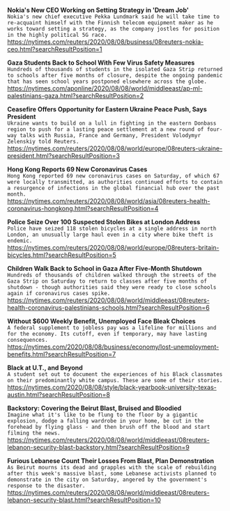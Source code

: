 **Nokia's New CEO Working on Setting Strategy in 'Dream Job'**\
`Nokia's new chief executive Pekka Lundmark said he will take time to re-acquaint himself with the Finnish telecom equipment maker as he works toward setting a strategy, as the company jostles for position in the highly political 5G race. `\
https://nytimes.com/reuters/2020/08/08/business/08reuters-nokia-ceo.html?searchResultPosition=1

**Gaza Students Back to School With Few Virus Safety Measures**\
`Hundreds of thousands of students in the isolated Gaza Strip returned to schools after five months of closure, despite the ongoing pandemic that has seen school years postponed elsewhere across the globe. `\
https://nytimes.com/aponline/2020/08/08/world/middleeast/ap-ml-palestinians-gaza.html?searchResultPosition=2

**Ceasefire Offers Opportunity for Eastern Ukraine Peace Push, Says President**\
`Ukraine wants to build on a lull in fighting in the eastern Donbass region to push for a lasting peace settlement at a new round of four-way talks with Russia, France and Germany, President Volodymyr Zelenskiy told Reuters. `\
https://nytimes.com/reuters/2020/08/08/world/europe/08reuters-ukraine-president.html?searchResultPosition=3

**Hong Kong Reports 69 New Coronavirus Cases**\
`Hong Kong reported 69 new coronavirus cases on Saturday, of which 67 were locally transmitted, as authorities continued efforts to contain a resurgence of infections in the global financial hub over the past month.`\
https://nytimes.com/reuters/2020/08/08/world/asia/08reuters-health-coronavirus-hongkong.html?searchResultPosition=4

**Police Seize Over 100 Suspected Stolen Bikes at London Address**\
`Police have seized 118 stolen bicycles at a single address in north London, an unusually large haul even in a city where bike theft is endemic.`\
https://nytimes.com/reuters/2020/08/08/world/europe/08reuters-britain-bicycles.html?searchResultPosition=5

**Children Walk Back to School in Gaza After Five-Month Shutdown**\
`Hundreds of thousands of children walked through the streets of the Gaza Strip on Saturday to return to classes after five months of shutdown - though authorities said they were ready to close schools again if coronavirus cases spike.`\
https://nytimes.com/reuters/2020/08/08/world/middleeast/08reuters-health-coronavirus-palestinians-schools.html?searchResultPosition=6

**Without $600 Weekly Benefit, Unemployed Face Bleak Choices**\
`A federal supplement to jobless pay was a lifeline for millions and for the economy. Its cutoff, even if temporary, may have lasting consequences.`\
https://nytimes.com/2020/08/08/business/economy/lost-unemployment-benefits.html?searchResultPosition=7

**Black at U.T., and Beyond**\
`A student set out to document the experiences of his Black classmates on their predominantly white campus. These are some of their stories.`\
https://nytimes.com/2020/08/08/style/black-yearbook-university-texas-austin.html?searchResultPosition=8

**Backstory: Covering the Beirut Blast, Bruised and Bloodied**\
`Imagine what it's like to be flung to the floor by a gigantic explosion, dodge a falling wardrobe in your home, be cut in the forehead by flying glass - and then brush off the blood and start filming the news.`\
https://nytimes.com/reuters/2020/08/08/world/middleeast/08reuters-lebanon-security-blast-backstory.html?searchResultPosition=9

**Furious Lebanese Count Their Losses From Blast, Plan Demonstration**\
`As Beirut mourns its dead and grapples with the scale of rebuilding after this week's massive blast, some Lebanese activists planned to demonstrate in the city on Saturday, angered by the government's response to the disaster.`\
https://nytimes.com/reuters/2020/08/08/world/middleeast/08reuters-lebanon-security-blast.html?searchResultPosition=10


